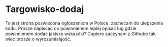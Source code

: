 # Targowisko-dodaj
To jest strona poswiecona ogłoszeniom w Polsce, zachecam do ulepszenia kodu.
Prosze napiscac co powinnienem lepiej opisać lug gdzie powinnienem dodać jakisxs wskazóki? 
Dopiero zaczynam z Githube tak wiec prosze o wyrozumiałąość.

